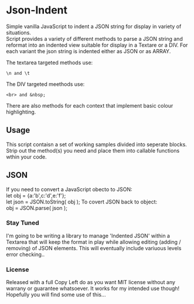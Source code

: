 # Json-Indent
Simple vanilla JavaScript to indent a JSON string for display in variety of situations.  
Script provides a variety of different methods to parse a JSON string and reformat into an indented view suitable for display in a Textare or a DIV. 
For each variant the json string is indented either as JSON or as ARRAY.

The textarea targeted methods use:
```
\n and \t
```
The DIV targeted meethods use:
```
<br> and &nbsp;
```
There are also methods for each context that implement basic colour highlighting.

## Usage
This script contaisn a set of working samples divided into seperate blocks.  
Strip out the method(s) you need and place them into callable functions wthin your code.

## JSON
If you need to convert a JavaScript obecto to JSON:  
let obj = {a:'b',c:'d',e:'f'};  
let json = JSON.toString( obj );
To covert JSON back to object:  
obj = JSON.parse( json );

### Stay Tuned
I'm going to be writing a library to manage 'Indented JSON' within a Textarea that will keep the format in play while allowing editing (adding / removing) of JSON elements. This will eventually include variuous levels error checking.. 

### License
Released with a full Copy Left do as you want MIT license without any warrany or guarantee whatsoever. It works for my intended use though!
Hopefully you will find some use of this...
